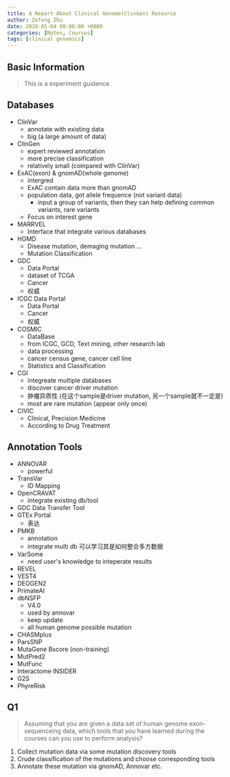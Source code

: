 ```yaml
---
title: A Report About Clinical Genome(ClinGen) Resource
author: Zefeng Zhu
date: 2020-05-04 08:00:00 +0800
categories: [Notes, Courses]
tags: [clinical genomics]
---
```


## Basic Information

> This is a experiment guidence.

## Databases

* ClinVar
  * annotate with existing data
  * big (a large amount of data)
* ClinGen
  * expert reviewed annotation
  * more precise classification
  * relatively small (compared with ClinVar)
* ExAC(exon) & gnomAD(whole genome)
  * intergred
  * ExAC contain data more than gnomAD
  * population data, got allele frequence (not variant data)
    * input a group of variants, then they can help defining common variants, rare variants
  * Focus on interest gene
* MARRVEL
  * Interface that integrate various databases
* HGMD
  * Disease mutation, demaging mutation ...
  * Mutation Classification
* GDC
  * Data Portal
  * dataset of TCGA
  * Cancer
  * 权威
* ICGC Data Portal
  * Data Portal
  * Cancer
  * 权威
* COSMIC
  * DataBase
  * from ICGC, GCD, Text mining, other research lab
  * data processing
  * cancer census gene, cancer cell line
  * Statistics and Classification
* CGI
  * integreate multiple databases
  * discover cancer driver mutation
  * 肿瘤异质性 (在这个sample是driver mutation, 另一个sample就不一定是)
  * most are rare mutation (appear only once)
* CIVIC
  * Clinical, Precision Medicine
  * According to Drug Treatment

## Annotation Tools

* ANNOVAR
  * powerful
* TransVar
  * ID Mapping
* OpenCRAVAT
  * integrate existing db/tool
* GDC Data Transfer Tool
* GTEx Portal
  * 表达
* PMKB
  * annotation
  * integrate multi db 可以学习其是如何整合多方数据
* VarSome
  * need user's knowledge to inteperate results
* REVEL
* VEST4
* DEOGEN2
* PrimateAI
* dbNSFP
  * V4.0
  * used by annovar
  * keep update
  * all human genome possible mutation
* CHASMplus
* ParsSNP
* MutaGene Bscore (non-training)
* MutPred2
* MutFunc
* Interactome INSIDER
* G2S
* PhyreRisk

## Q1

> Assuming that you are given a data set of human genome exon-sequenceing data, which tools that you have learned during the courses can you use to perform analysis?

1. Collect mutation data via some mutation discovery tools
2. Crude classification of the mutations and choose corresponding tools
3. Annotate these mutation via gnomAD, Annovar etc.